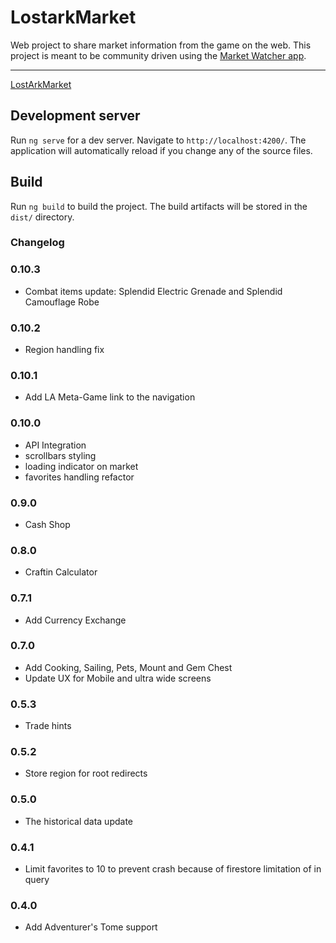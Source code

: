# LostarkMarket
Web project to share market information from the game on the web.
This project is meant to be community driven using the [Market Watcher app](https://github.com/Lost-Ark-Market-Online/LostArk-Market-Watcher).

---
[LostArkMarket](https://lostarkmarket-79ddf.web.app/)

## Development server

Run `ng serve` for a dev server. Navigate to `http://localhost:4200/`. The application will automatically reload if you change any of the source files.

## Build

Run `ng build` to build the project. The build artifacts will be stored in the `dist/` directory.

### Changelog
### 0.10.3
- Combat items update: Splendid Electric Grenade and Splendid Camouflage Robe

### 0.10.2
- Region handling fix

### 0.10.1
- Add LA Meta-Game link to the navigation

### 0.10.0
- API Integration
- scrollbars styling
- loading indicator on market
- favorites handling refactor

### 0.9.0
- Cash Shop

### 0.8.0
- Craftin Calculator

### 0.7.1
- Add Currency Exchange

### 0.7.0
- Add Cooking, Sailing, Pets, Mount and Gem Chest
- Update UX for Mobile and ultra wide screens

### 0.5.3
- Trade hints

### 0.5.2
- Store region for root redirects

### 0.5.0
- The historical data update

### 0.4.1
- Limit favorites to 10 to prevent crash because of firestore limitation of in query

### 0.4.0
- Add Adventurer's Tome support